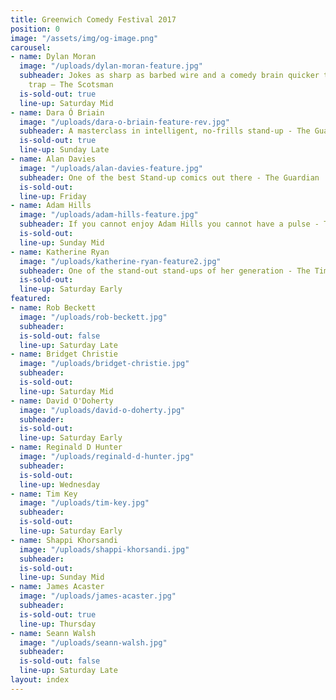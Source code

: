 ```yaml
---
title: Greenwich Comedy Festival 2017
position: 0
image: "/assets/img/og-image.png"
carousel:
- name: Dylan Moran
  image: "/uploads/dylan-moran-feature.jpg"
  subheader: Jokes as sharp as barbed wire and a comedy brain quicker than a steel
    trap — The Scotsman
  is-sold-out: true
  line-up: Saturday Mid
- name: Dara Ó Briain
  image: "/uploads/dara-o-briain-feature-rev.jpg"
  subheader: A masterclass in intelligent, no-frills stand-up - The Guardian
  is-sold-out: true
  line-up: Sunday Late
- name: Alan Davies
  image: "/uploads/alan-davies-feature.jpg"
  subheader: One of the best Stand-up comics out there - The Guardian
  is-sold-out: 
  line-up: Friday
- name: Adam Hills
  image: "/uploads/adam-hills-feature.jpg"
  subheader: If you cannot enjoy Adam Hills you cannot have a pulse - The Scotsman
  is-sold-out: 
  line-up: Sunday Mid
- name: Katherine Ryan
  image: "/uploads/katherine-ryan-feature2.jpg"
  subheader: One of the stand-out stand-ups of her generation - The Times
  is-sold-out: 
  line-up: Saturday Early
featured:
- name: Rob Beckett
  image: "/uploads/rob-beckett.jpg"
  subheader: 
  is-sold-out: false
  line-up: Saturday Late
- name: Bridget Christie
  image: "/uploads/bridget-christie.jpg"
  subheader: 
  is-sold-out: 
  line-up: Saturday Mid
- name: David O'Doherty
  image: "/uploads/david-o-doherty.jpg"
  subheader: 
  is-sold-out: 
  line-up: Saturday Early
- name: Reginald D Hunter
  image: "/uploads/reginald-d-hunter.jpg"
  subheader: 
  is-sold-out: 
  line-up: Wednesday
- name: Tim Key
  image: "/uploads/tim-key.jpg"
  subheader: 
  is-sold-out: 
  line-up: Saturday Early
- name: Shappi Khorsandi
  image: "/uploads/shappi-khorsandi.jpg"
  subheader: 
  is-sold-out: 
  line-up: Sunday Mid
- name: James Acaster
  image: "/uploads/james-acaster.jpg"
  subheader: 
  is-sold-out: true
  line-up: Thursday
- name: Seann Walsh
  image: "/uploads/seann-walsh.jpg"
  subheader: 
  is-sold-out: false
  line-up: Saturday Late
layout: index
---
```


